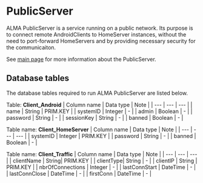 # PublicServer

ALMA PublicServer is a service running on a public network. Its purpose is to connect remote AndroidClients to HomeServer instances, without the need to port-forward HomeServers and by providing necessary security for the communicaiton. 

See [main page](LINK) for more information about the PublicServer.

## Database tables
The database tables required to run ALMA PublicServer are listed below.

Table:  **Client_Android**
| Column name | Data type | Note |
| --- | --- | --- |
| name | String | PRIM.KEY |
| systemID | Integer | - |
| admin | Boolean | - |
| password | String | - |
| sessionKey | String | - |
| banned | Boolean | - |

Table name: **Client_HomeServer**
| Column name | Data type | Note |
| --- | --- | --- |
| systemID | Integer | PRIM.KEY |
| password | String | - |
| banned | Boolean | - |

Table name: **Client_Traffic**
| Column name | Data type | Note |
| --- | --- | --- |
| clientName | String| PRIM.KEY |
| clientType| String | - |
| clientIP | String | PRIM.KEY |
| nbrOfConnections | Integer | - |
| lastConnStart | DateTime | - |
| lastConnClose | DateTime | - |
| firstConn | DateTime | - |



